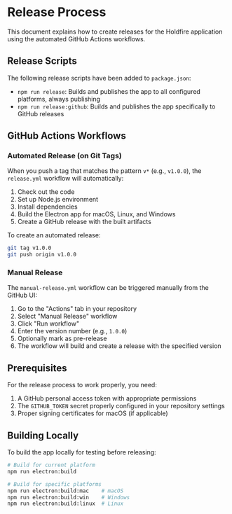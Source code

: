 # Release Process

This document explains how to create releases for the Holdfire application using the automated GitHub Actions workflows.

## Release Scripts

The following release scripts have been added to `package.json`:

- `npm run release`: Builds and publishes the app to all configured platforms, always publishing
- `npm run release:github`: Builds and publishes the app specifically to GitHub releases

## GitHub Actions Workflows

### Automated Release (on Git Tags)

When you push a tag that matches the pattern `v*` (e.g., `v1.0.0`), the `release.yml` workflow will automatically:

1. Check out the code
2. Set up Node.js environment
3. Install dependencies
4. Build the Electron app for macOS, Linux, and Windows
5. Create a GitHub release with the built artifacts

To create an automated release:
```bash
git tag v1.0.0
git push origin v1.0.0
```

### Manual Release

The `manual-release.yml` workflow can be triggered manually from the GitHub UI:

1. Go to the "Actions" tab in your repository
2. Select "Manual Release" workflow
3. Click "Run workflow"
4. Enter the version number (e.g., `1.0.0`)
5. Optionally mark as pre-release
6. The workflow will build and create a release with the specified version

## Prerequisites

For the release process to work properly, you need:

1. A GitHub personal access token with appropriate permissions
2. The `GITHUB_TOKEN` secret properly configured in your repository settings
3. Proper signing certificates for macOS (if applicable)

## Building Locally

To build the app locally for testing before releasing:

```bash
# Build for current platform
npm run electron:build

# Build for specific platforms
npm run electron:build:mac    # macOS
npm run electron:build:win    # Windows
npm run electron:build:linux  # Linux
```